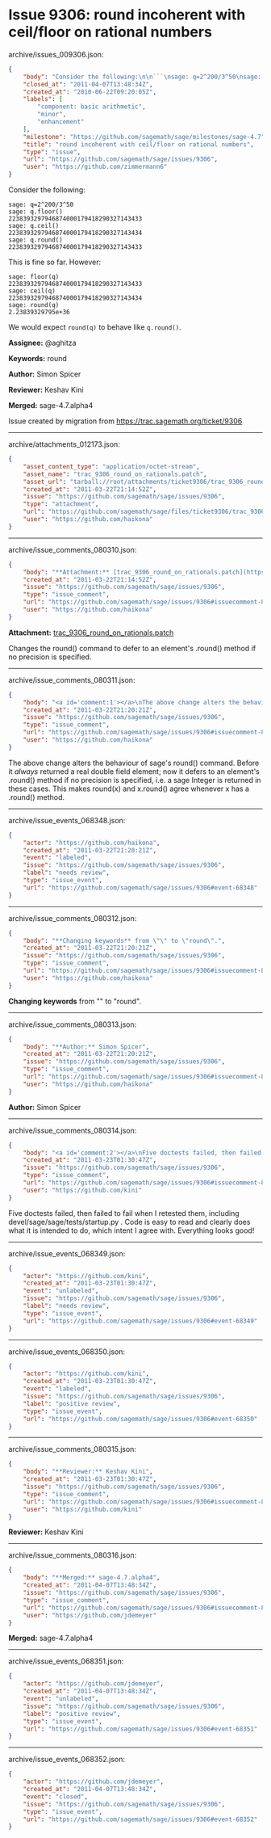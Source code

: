 # Issue 9306: round incoherent with ceil/floor on rational numbers

archive/issues_009306.json:
```json
{
    "body": "Consider the following:\n\n```\nsage: q=2^200/3^50\nsage: q.floor()\n2238393297946874000179418290327143433\nsage: q.ceil()\n2238393297946874000179418290327143434\nsage: q.round()\n2238393297946874000179418290327143433\n```\nThis is fine so far. However:\n\n```\nsage: floor(q)\n2238393297946874000179418290327143433\nsage: ceil(q)\n2238393297946874000179418290327143434\nsage: round(q)\n2.23839329795e+36\n```\nWe would expect `round(q)` to behave like `q.round()`.\n\n**Assignee:** @aghitza\n\n**Keywords:** round\n\n**Author:** Simon Spicer\n\n**Reviewer:** Keshav Kini\n\n**Merged:** sage-4.7.alpha4\n\nIssue created by migration from https://trac.sagemath.org/ticket/9306\n\n",
    "closed_at": "2011-04-07T13:48:34Z",
    "created_at": "2010-06-22T09:20:05Z",
    "labels": [
        "component: basic arithmetic",
        "minor",
        "enhancement"
    ],
    "milestone": "https://github.com/sagemath/sage/milestones/sage-4.7",
    "title": "round incoherent with ceil/floor on rational numbers",
    "type": "issue",
    "url": "https://github.com/sagemath/sage/issues/9306",
    "user": "https://github.com/zimmermann6"
}
```
Consider the following:

```
sage: q=2^200/3^50
sage: q.floor()
2238393297946874000179418290327143433
sage: q.ceil()
2238393297946874000179418290327143434
sage: q.round()
2238393297946874000179418290327143433
```
This is fine so far. However:

```
sage: floor(q)
2238393297946874000179418290327143433
sage: ceil(q)
2238393297946874000179418290327143434
sage: round(q)
2.23839329795e+36
```
We would expect `round(q)` to behave like `q.round()`.

**Assignee:** @aghitza

**Keywords:** round

**Author:** Simon Spicer

**Reviewer:** Keshav Kini

**Merged:** sage-4.7.alpha4

Issue created by migration from https://trac.sagemath.org/ticket/9306





---

archive/attachments_012173.json:
```json
{
    "asset_content_type": "application/octet-stream",
    "asset_name": "trac_9306_round_on_rationals.patch",
    "asset_url": "tarball://root/attachments/ticket9306/trac_9306_round_on_rationals.patch",
    "created_at": "2011-03-22T21:14:52Z",
    "issue": "https://github.com/sagemath/sage/issues/9306",
    "type": "attachment",
    "url": "https://github.com/sagemath/sage/files/ticket9306/trac_9306_round_on_rationals.patch",
    "user": "https://github.com/haikona"
}
```



---

archive/issue_comments_080310.json:
```json
{
    "body": "**Attachment:** [trac_9306_round_on_rationals.patch](https://github.com/sagemath/sage/files/ticket9306/trac_9306_round_on_rationals.patch)\n\nChanges the round() command to defer to an element's .round() method if no precision is specified.",
    "created_at": "2011-03-22T21:14:52Z",
    "issue": "https://github.com/sagemath/sage/issues/9306",
    "type": "issue_comment",
    "url": "https://github.com/sagemath/sage/issues/9306#issuecomment-80310",
    "user": "https://github.com/haikona"
}
```

**Attachment:** [trac_9306_round_on_rationals.patch](https://github.com/sagemath/sage/files/ticket9306/trac_9306_round_on_rationals.patch)

Changes the round() command to defer to an element's .round() method if no precision is specified.



---

archive/issue_comments_080311.json:
```json
{
    "body": "<a id='comment:1'></a>\nThe above change alters the behaviour of sage's round() command. Before it *always* returned a real double field element; now it defers to an element's .round() method if no precision is specified, i.e. a sage Integer is returned in these cases. This makes round(x) and x.round() agree whenever x has a .round() method.",
    "created_at": "2011-03-22T21:20:21Z",
    "issue": "https://github.com/sagemath/sage/issues/9306",
    "type": "issue_comment",
    "url": "https://github.com/sagemath/sage/issues/9306#issuecomment-80311",
    "user": "https://github.com/haikona"
}
```

<a id='comment:1'></a>
The above change alters the behaviour of sage's round() command. Before it *always* returned a real double field element; now it defers to an element's .round() method if no precision is specified, i.e. a sage Integer is returned in these cases. This makes round(x) and x.round() agree whenever x has a .round() method.



---

archive/issue_events_068348.json:
```json
{
    "actor": "https://github.com/haikona",
    "created_at": "2011-03-22T21:20:21Z",
    "event": "labeled",
    "issue": "https://github.com/sagemath/sage/issues/9306",
    "label": "needs review",
    "type": "issue_event",
    "url": "https://github.com/sagemath/sage/issues/9306#event-68348"
}
```



---

archive/issue_comments_080312.json:
```json
{
    "body": "**Changing keywords** from \"\" to \"round\".",
    "created_at": "2011-03-22T21:20:21Z",
    "issue": "https://github.com/sagemath/sage/issues/9306",
    "type": "issue_comment",
    "url": "https://github.com/sagemath/sage/issues/9306#issuecomment-80312",
    "user": "https://github.com/haikona"
}
```

**Changing keywords** from "" to "round".



---

archive/issue_comments_080313.json:
```json
{
    "body": "**Author:** Simon Spicer",
    "created_at": "2011-03-22T21:20:21Z",
    "issue": "https://github.com/sagemath/sage/issues/9306",
    "type": "issue_comment",
    "url": "https://github.com/sagemath/sage/issues/9306#issuecomment-80313",
    "user": "https://github.com/haikona"
}
```

**Author:** Simon Spicer



---

archive/issue_comments_080314.json:
```json
{
    "body": "<a id='comment:2'></a>\nFive doctests failed, then failed to fail when I retested them, including devel/sage/sage/tests/startup.py . Code is easy to read and clearly does what it is intended to do, which intent I agree with. Everything looks good!",
    "created_at": "2011-03-23T01:30:47Z",
    "issue": "https://github.com/sagemath/sage/issues/9306",
    "type": "issue_comment",
    "url": "https://github.com/sagemath/sage/issues/9306#issuecomment-80314",
    "user": "https://github.com/kini"
}
```

<a id='comment:2'></a>
Five doctests failed, then failed to fail when I retested them, including devel/sage/sage/tests/startup.py . Code is easy to read and clearly does what it is intended to do, which intent I agree with. Everything looks good!



---

archive/issue_events_068349.json:
```json
{
    "actor": "https://github.com/kini",
    "created_at": "2011-03-23T01:30:47Z",
    "event": "unlabeled",
    "issue": "https://github.com/sagemath/sage/issues/9306",
    "label": "needs review",
    "type": "issue_event",
    "url": "https://github.com/sagemath/sage/issues/9306#event-68349"
}
```



---

archive/issue_events_068350.json:
```json
{
    "actor": "https://github.com/kini",
    "created_at": "2011-03-23T01:30:47Z",
    "event": "labeled",
    "issue": "https://github.com/sagemath/sage/issues/9306",
    "label": "positive review",
    "type": "issue_event",
    "url": "https://github.com/sagemath/sage/issues/9306#event-68350"
}
```



---

archive/issue_comments_080315.json:
```json
{
    "body": "**Reviewer:** Keshav Kini",
    "created_at": "2011-03-23T01:30:47Z",
    "issue": "https://github.com/sagemath/sage/issues/9306",
    "type": "issue_comment",
    "url": "https://github.com/sagemath/sage/issues/9306#issuecomment-80315",
    "user": "https://github.com/kini"
}
```

**Reviewer:** Keshav Kini



---

archive/issue_comments_080316.json:
```json
{
    "body": "**Merged:** sage-4.7.alpha4",
    "created_at": "2011-04-07T13:48:34Z",
    "issue": "https://github.com/sagemath/sage/issues/9306",
    "type": "issue_comment",
    "url": "https://github.com/sagemath/sage/issues/9306#issuecomment-80316",
    "user": "https://github.com/jdemeyer"
}
```

**Merged:** sage-4.7.alpha4



---

archive/issue_events_068351.json:
```json
{
    "actor": "https://github.com/jdemeyer",
    "created_at": "2011-04-07T13:48:34Z",
    "event": "unlabeled",
    "issue": "https://github.com/sagemath/sage/issues/9306",
    "label": "positive review",
    "type": "issue_event",
    "url": "https://github.com/sagemath/sage/issues/9306#event-68351"
}
```



---

archive/issue_events_068352.json:
```json
{
    "actor": "https://github.com/jdemeyer",
    "created_at": "2011-04-07T13:48:34Z",
    "event": "closed",
    "issue": "https://github.com/sagemath/sage/issues/9306",
    "type": "issue_event",
    "url": "https://github.com/sagemath/sage/issues/9306#event-68352"
}
```
